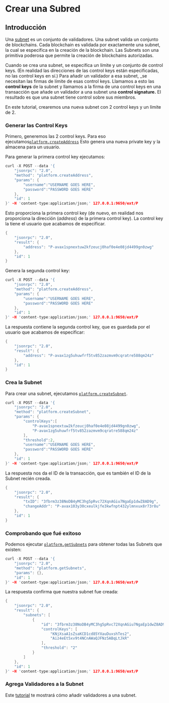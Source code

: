 # Crear una Subred

## Introducción

Una [subnet](../../../aprende/platform-overview/#subnets) es un conjunto de validadores. Una subnet valida un conjunto de blockchains. Cada blockchain es validada por exactamente una subnet, la cual se especifica en la creación de la blockchain. Las Subnets son una primitiva poderosa que permite la creación de blockchains autorizadas.

Cuando se crea una subnet, se especifica un límite y un conjunto de control keys. \(En realidad las direcciones de las control keys están especificadas, no las control keys en sí.\) Para añadir un validador a esa subnet, \_se necesitan las firmas de límite de esas control keys. Llamamos a esto las **control keys** de la subnet y llamamos a la firma de una control keys en una transacción que añade un validador a una subnet una **control signature.** El resultado es que una subnet tiene control sobre sus miembros.

En este tutorial, crearemos una nueva subnet con 2 control keys y un límite de 2.

### Generar las  Control Keys <a id="generate-the-control-keys"></a>

Primero, generemos las 2 control keys. Para eso ejecutamos[`platform.createAddress`](../../avalanchego-apis/platform-chain-p-chain-api.md#platform-createaddress) Esto genera una nueva private key y la almacena para un usuario.

Para generar la primera control key ejecutamos:

```cpp
curl -X POST --data '{
    "jsonrpc": "2.0",
    "method": "platform.createAddress",
    "params": {
        "username":"USERNAME GOES HERE",
        "password":"PASSWORD GOES HERE"
    },
    "id": 1
}' -H 'content-type:application/json;' 127.0.0.1:9650/ext/P
```

Esto proporciona la primera control key \(de nuevo, en realidad nos proporciona la dirección \(_address_\) de la primera control key\). La control key la tiene el usuario que acabamos de especificar.

```cpp
{
    "jsonrpc": "2.0",
    "result": {
        "address": "P-avax1spnextuw2kfzeucj0haf0e4e08jd4499gn0zwg"
    },
    "id": 1
}
```

Genera la segunda control key:

```cpp
curl -X POST --data '{
    "jsonrpc": "2.0",
    "method": "platform.createAddress",
    "params": {
        "username":"USERNAME GOES HERE",
        "password":"PASSWORD GOES HERE"
    },
    "id": 1
}' -H 'content-type:application/json;' 127.0.0.1:9650/ext/P
```

La respuesta contiene la segunda control key, que es guardada por el usuario que acabamos de especificar:

```cpp
{
    "jsonrpc": "2.0",
    "result": {
        "address": "P-avax1zg5uhuwfrf5tv852zazmvm9cqratre588qm24z"
    },
    "id": 1
}
```

### Crea la Subnet <a id="create-the-subnet"></a>

Para crear una subnet, ejecutamos [`platform.createSubnet`](../../avalanchego-apis/platform-chain-p-chain-api.md#platform-createsubnet).

```cpp
curl -X POST --data '{
    "jsonrpc": "2.0",
    "method": "platform.createSubnet",
    "params": {
        "controlKeys":[
            "P-avax1spnextuw2kfzeucj0haf0e4e08jd4499gn0zwg",
            "P-avax1zg5uhuwfrf5tv852zazmvm9cqratre588qm24z"
        ],
        "threshold":2,
        "username":"USERNAME GOES HERE",
        "password":"PASSWORD GOES HERE"
    },
    "id": 1
}' -H 'content-type:application/json;' 127.0.0.1:9650/ext/P
```

La respuesta nos da el ID de la transacción, que es también el ID de la Subnet recién creada.

```cpp
{
    "jsonrpc": "2.0",
    "result": {
        "txID": "3fbrm3z38NoDB4yMC3hg5pRvc72XqnAGiu7NgaEp1dwZ8AD9g",
        "changeAddr": "P-avax103y30cxeulkjfe3kwfnpt432ylmnxux8r73r8u"
    },
    "id": 1
}
```

### Comprobando que fué exitoso <a id="verifying-success"></a>

Podemos ejecutar [`platform.getSubnets`](../../avalanchego-apis/platform-chain-p-chain-api.md#platform-getsubnets) para obtener todas las Subnets que existen:

```cpp
curl -X POST --data '{
    "jsonrpc": "2.0",
    "method": "platform.getSubnets",
    "params": {},
    "id": 1
}' -H 'content-type:application/json;' 127.0.0.1:9650/ext/P
```

La respuesta confirma que nuestra subnet fue creada:

```cpp
{
    "jsonrpc": "2.0",
    "result": {
        "subnets": [
            {
                "id": "3fbrm3z38NoDB4yMC3hg5pRvc72XqnAGiu7NgaEp1dwZ8AD9g",
                "controlKeys": [
                    "KNjXsaA1sZsaKCD1cd85YXauDuxshTes2",
                    "Aiz4eEt5xv9t4NCnAWaQJFNz5ABqLtJkR"
                ],
                "threshold": "2"
            }
        ]
    },
    "id": 1
}' -H 'content-type:application/json;' 127.0.0.1:9650/ext/P
```

### Agrega Validadores a la Subnet <a id="add-validators-to-the-subnet"></a>

Este [tutorial](../nodes-and-staking/add-a-validator.md) te mostrará cómo añadir validadores a una subnet.

